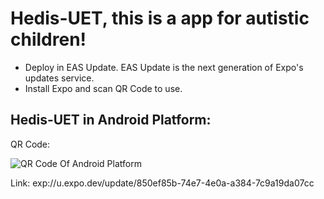 # Hedis-UET, this is a app for autistic children!
- Deploy in EAS Update. EAS Update is the next generation of Expo's updates service.
- Install Expo and scan QR Code to use.
## Hedis-UET in Android Platform:

QR Code: 

![QR Code Of Android Platform](https://github.com/Babybluess/Hedis-UET/assets/141993184/751242a6-26fb-407f-897c-a2fc9bb6153b)

Link: exp://u.expo.dev/update/850ef85b-74e7-4e0a-a384-7c9a19da07cc


